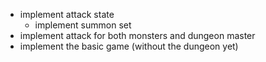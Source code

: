 - implement attack state
    - implement summon set
- implement attack for both monsters and dungeon master
- implement the basic game (without the dungeon yet)

